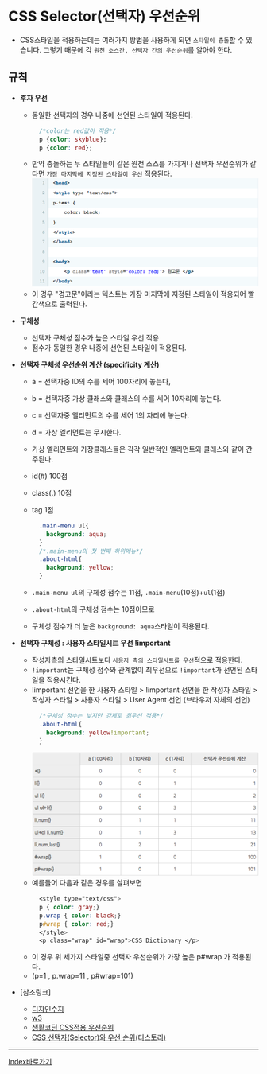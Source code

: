 # CSS Selector(선택자) 우선순위
  - CSS스타일을 적용하는데는 여러가지 방법을 사용하게 되면 `스타일이 충돌`할 수 있습니다. 그렇기 때문에 각 `원천 소스간, 선택자 간의 우선순위`를 알아야 한다.

## 규칙
  - **후자 우선**  
    - 동일한 선택자의 경우 나중에 선언된 스타일이 적용된다.
      ```css
        /*color는 red값이 적용*/
        p {color: skyblue};
        p {color: red};
      ```
    - 만약 충돌하는 두 스타일들이 같은 원천 소스를 가지거나 선택자 우선순위가 같다면 `가장 마지막에 지정된 스타일이 우선` 적용된다.
    ![Alt text](./img/table2.png)
    - 이 경우 "경고문"이라는 텍스트는 가장 마지막에 지정된 스타일이 적용되어 빨간색으로 출력된다.

  - **구체성**  
    - 선택자 구체성 점수가 높은 스타일 우선 적용
    - 점수가 동일한 경우 나중에 선언된 스타일이 적용된다.  
  - **선택자 구체성 우선순위 계산 (specificity 계산)**
    - a = 선택자중 ID의 수를 세어 100자리에 놓는다,
    - b = 선택자중 가상 클래스와 클래스의 수를 세어 10자리에 놓는다.
    - c = 선택자중 엘리먼트의 수를 세어 1의 자리에 놓는다.
    - d = 가상 엘리먼트는 무시한다.

    - 가상 엘리먼트와 가장클래스들은 각각 일반적인 엘리먼트와 클래스와 같이 간주된다.

    - id(#) 100점
    - class(.) 10점
    - tag 1점
      ```css
        .main-menu ul{
          background: aqua;
        }
        /*.main-menu의 첫 번째 하위메뉴*/
        .about-html{
          background: yellow;
        }
      ```
    - `.main-menu ul`의 구체성 점수는 11점, `.main-menu`(10점)+`ul`(1점)  
    - `.about-html`의 구체성 점수는 10점이므로
    - 구체성 점수가 더 높은 `background: aqua`스타일이 적용된다.

  - **선택자 구체성 : 사용자 스타일시트 우선 !important**
    - 작성자측의 스타일시트보다 `사용자 측의 스타일시트를 우선`적으로 적용한다.
    - `!important`는 구체성 점수와 관계없이 최우선으로 `!important`가 선언된 스타일을 적용시킨다.
    - !important 선언을 한 사용자 스타일  > !important 선언을 한 작성자 스타일 > 작성자 스타일 > 사용자 스타일 > User Agent 선언 (브라우저 자체의 선언)
      ```css
        /*구체성 점수는 낮지만 강제로 최우선 적용*/
        .about-html{
          background: yellow!important;
        }
      ```
      ![Alt text](./img/table.png)
    - 예를들어 다음과 같은 경우를 살펴보면
      ```css
        <style type="text/css">
        p { color: gray;}
        p.wrap { color: black;}
        p#wrap { color: red;}
        </style>
        <p class="wrap" id="wrap">CSS Dictionary </p>
      ```
    - 이 경우 위 세가지 스타일중 선택자 우선순위가 가장 높은 p#wrap 가 적용된다.
    - (p=1 , p.wrap=11 , p#wrap=101)

  - [참조링크]
    - [디자인수지](http://blog.naver.com/PostView.nhn?blogId=sujji9&logNo=220730272669)
    - [w3](https://www.w3.org/TR/css3-selectors/#specificity)
    - [생활코딩 CSS적용 우선순위](https://opentutorials.org/module/484/4149)
    - [CSS 선택자(Selector)와 우선 순위(티스토리)](http://circlash.tistory.com/570)

------

[Index바로가기](#index)